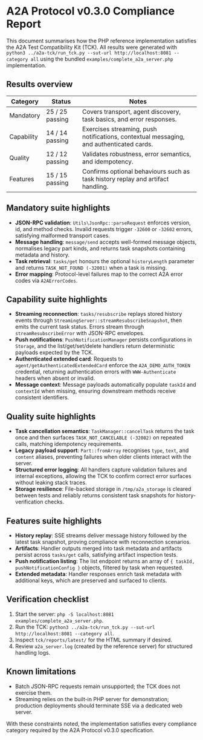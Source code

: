 # A2A Protocol v0.3.0 Compliance Report

This document summarises how the PHP reference implementation satisfies the A2A Test Compatibility Kit (TCK). All results were generated with `python3 ../a2a-tck/run_tck.py --sut-url http://localhost:8081 --category all` using the bundled `examples/complete_a2a_server.php` implementation.

## Results overview

| Category   | Status            | Notes |
| ---------- | ----------------- | ----- |
| Mandatory  | 25 / 25 passing   | Covers transport, agent discovery, task basics, and error responses. |
| Capability | 14 / 14 passing   | Exercises streaming, push notifications, contextual messaging, and authenticated cards. |
| Quality    | 12 / 12 passing   | Validates robustness, error semantics, and idempotency. |
| Features   | 15 / 15 passing   | Confirms optional behaviours such as task history replay and artifact handling. |

## Mandatory suite highlights

- **JSON-RPC validation**: `Utils\JsonRpc::parseRequest` enforces version, id, and method checks. Invalid requests trigger `-32600` or `-32602` errors, satisfying malformed transport cases.
- **Message handling**: `message/send` accepts well-formed message objects, normalises legacy part kinds, and returns task snapshots containing metadata and history.
- **Task retrieval**: `tasks/get` honours the optional `historyLength` parameter and returns `TASK_NOT_FOUND (-32001)` when a task is missing.
- **Error mapping**: Protocol-level failures map to the correct A2A error codes via `A2AErrorCodes`.

## Capability suite highlights

- **Streaming reconnection**: `tasks/resubscribe` replays stored history events through `StreamingServer::streamResubscribeSnapshot`, then emits the current task status. Errors stream through `streamResubscribeError` with JSON-RPC envelopes.
- **Push notifications**: `PushNotificationManager` persists configurations in `Storage`, and the list/get/set/delete handlers return deterministic payloads expected by the TCK.
- **Authenticated extended card**: Requests to `agent/getAuthenticatedExtendedCard` enforce the `A2A_DEMO_AUTH_TOKEN` credential, returning authentication errors with `WWW-Authenticate` headers when absent or invalid.
- **Message context**: Message payloads automatically populate `taskId` and `contextId` when missing, ensuring downstream methods receive consistent identifiers.

## Quality suite highlights

- **Task cancellation semantics**: `TaskManager::cancelTask` returns the task once and then surfaces `TASK_NOT_CANCELABLE (-32002)` on repeated calls, matching idempotency requirements.
- **Legacy payload support**: `Part::fromArray` recognises `type`, `text`, and `content` aliases, preventing failures when older clients interact with the server.
- **Structured error logging**: All handlers capture validation failures and internal exceptions, allowing the TCK to confirm correct error surfaces without leaking stack traces.
- **Storage resilience**: File-backed storage in `/tmp/a2a_storage` is cleared between tests and reliably returns consistent task snapshots for history-verification checks.

## Features suite highlights

- **History replay**: SSE streams deliver message history followed by the latest task snapshot, proving compliance with reconnection scenarios.
- **Artifacts**: Handler outputs merged into task metadata and artifacts persist across `tasks/get` calls, satisfying artifact inspection tests.
- **Push notification listing**: The list endpoint returns an array of `{ taskId, pushNotificationConfig }` objects, filtered by task when requested.
- **Extended metadata**: Handler responses enrich task metadata with additional keys, which are preserved and surfaced to clients.

## Verification checklist

1. Start the server: `php -S localhost:8081 examples/complete_a2a_server.php`.
2. Run the TCK: `python3 ../a2a-tck/run_tck.py --sut-url http://localhost:8081 --category all`.
3. Inspect `tck/reports/latest/` for the HTML summary if desired.
4. Review `a2a_server.log` (created by the reference server) for structured handling logs.

## Known limitations

- Batch JSON-RPC requests remain unsupported; the TCK does not exercise them.
- Streaming relies on the built-in PHP server for demonstration; production deployments should terminate SSE via a dedicated web server.

With these constraints noted, the implementation satisfies every compliance category required by the A2A Protocol v0.3.0 specification.
